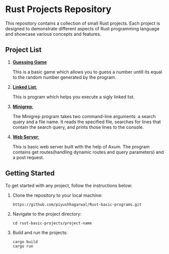 # Rust Projects Repository

This repository contains a collection of small Rust projects. Each project is designed to demonstrate different aspects of Rust programming language and showcase various concepts and features.

## Project List

1. [**Guessing Game**](https://github.com/piyushhagarwal/Rust-basic-programs/tree/main/guessing_game)
   
   This is a basic game which allows you to guess a number untill its equal to the random number generated by       the program.

3. [**Linked List**:](https://github.com/piyushhagarwal/Rust-basic-programs/tree/main/linked_list)
   
   This is program which helps you execute a sigly linked list.

5. [**Minigrep**:](https://github.com/piyushhagarwal/Rust-basic-programs/tree/main/minigrep)
   
   The Minigrep program takes two command-line arguments: a search query and a file name. It reads the specified    file, searches for lines that contain the search query, and prints those lines to the console.

4. [**Web Server**:](https://github.com/piyushhagarwal/Rust-basic-programs/tree/main/web_server)

   This is basic web server built with the help of Axum. The program contains get routes(handling dynamic routes and query parameters) and a post request.

## Getting Started

To get started with any project, follow the instructions below:

1. Clone the repository to your local machine:

   ```shell
   https://github.com/piyushhagarwal/Rust-basic-programs.git

2. Navigate to the project directory:

   ```shell
   cd rust-basic-projects/project-name

3. Build and run the projects:

   ```shell
   cargo build
   cargo run

